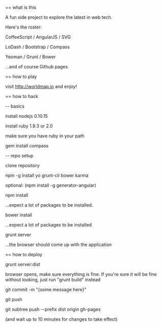 == what is this

A fun side project to explore the latest in web tech.

Here's the roster:

CoffeeScript / AngularJS / SVG

LoDash / Bootstrap / Compass

Yeoman / Grunt / Bower

...and of course Github pages

== how to play

visit http://worldmap.io and enjoy!

== how to hack

-- basics

install nodejs 0.10.15

install ruby 1.9.3 or 2.0

make sure you have ruby in your path

gem install compass

-- repo setup

clone repository

npm -g install yo grunt-cli bower karma

optional: (npm install -g generator-angular)

npm install

...expect a lot of packages to be installed.

bower install

...expect a lot of packages to be installed

grunt server

...the browser should come up with the application

== how to deploy

grunt server:dist

browser opens, make sure everything is fine. If you're sure it will be fine without looking, just run "grunt build" instead

git commit -m "{some message here}"

git push

git subtree push --prefix dist origin gh-pages

(and wait up to 10 minutes for changes to take effect)
